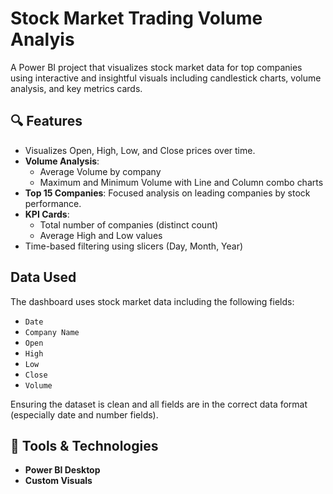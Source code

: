 # Stock Market Trading Volume Analyis
A Power BI project that visualizes stock market data for top companies using interactive and insightful visuals including candlestick charts, volume analysis, and key metrics cards.

## 🔍 Features

- Visualizes Open, High, Low, and Close prices over time.
- **Volume Analysis**:
  - Average Volume by company
  - Maximum and Minimum Volume with Line and Column combo charts
- **Top 15 Companies**: Focused analysis on leading companies by stock performance.
- **KPI Cards**:
  - Total number of companies (distinct count)
  - Average High and Low values
- Time-based filtering using slicers (Day, Month, Year)

## Data Used

The dashboard uses stock market data including the following fields:

- `Date`
- `Company Name`
- `Open`
- `High`
- `Low`
- `Close`
- `Volume`

Ensuring the dataset is clean and all fields are in the correct data format (especially date and number fields).

## 🧰 Tools & Technologies

- **Power BI Desktop**
- **Custom Visuals**
